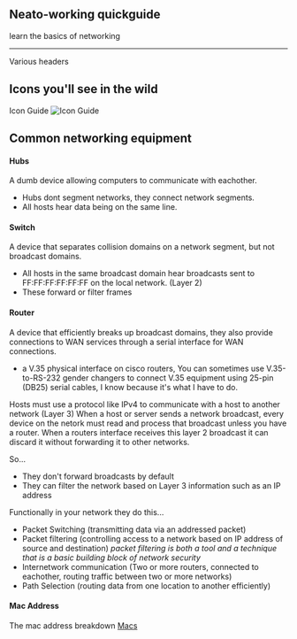 
## Neato-working quickguide
learn the basics of networking

---

Various headers

Icons you'll see in the wild
-

Icon Guide
![Icon Guide](http://www.conceptdraw.com/How-To-Guide/picture/Cisco-switches-and-hubs-Design-elements.png)

Common networking equipment
-

#### Hubs

A dumb device allowing computers to communicate with eachother.  
* Hubs dont segment networks, they connect network segments. 
* All hosts hear data being on the same line. 

#### Switch

A device that separates collision domains on a network segment, but not broadcast domains. 

* All hosts in the same broadcast domain hear broadcasts sent to FF:FF:FF:FF:FF:FF on the local network. (Layer 2) 
* These forward or filter frames

#### Router
A device that efficiently breaks up broadcast domains, they also provide connections to WAN services through a serial interface for WAN connections.
* a V.35 physical interface on cisco routers, You can sometimes use V.35-to-RS-232 gender changers to connect V.35 equipment using 25-pin (DB25) serial cables, I know because it's what I have to do.

Hosts must use a protocol like IPv4 to communicate with a host to another network (Layer 3) When a host or server sends a network broadcast, every device on the netork must read and process that broadcast unless you have a router. When a routers interface receives this layer 2 broadcast it can discard it without forwarding it to other networks.

So...
* They don't forward broadcasts by default
* They can filter the network based on Layer 3 information such as an IP address

Functionally in your network they do this...
* Packet Switching (transmitting data via an addressed packet)
* Packet filtering (controlling access to a network based on IP address of source and destination) *packet filtering is both a tool and a technique that is a basic building block of network security*
* Internetwork communication (Two or more routers, connected to eachother, routing traffic between two or more networks)
* Path Selection (routing data from one location to another efficiently)


#### Mac Address

The mac address breakdown
[Macs](https://en.wikipedia.org/wiki/MAC_address#/media/File:MAC-48_Address.svg)


